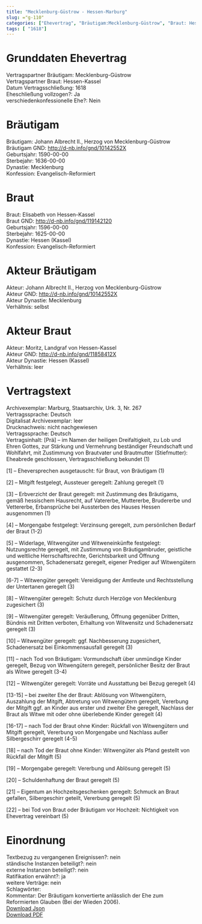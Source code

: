 ```yaml
---
title: "Mecklenburg-Güstrow - Hessen-Marburg"
slug: ="g-110"
categories: ["Ehevertrag", "Bräutigam:Mecklenburg-Güstrow", "Braut: Hessen-Kassel", "Eheschließung vollzogen?:Ja", "verschiedenkonfessionelle Ehe?:Nein", "Dynastie Bräutigam:Mecklenburg", "Akteur Bräutigam:Johann Albrecht II., Herzog von Mecklenburg-Güstrow", "Akteur Braut:Moritz, Landgraf von Hessen-Kassel", "Textbezug?:nein", "Ständisch?:nein", "Ratifikation?:ja", "Sonstiges?:nein", "Bräutigam:Mecklenburg-Güstrow", "Braut: Hessen-Kassel"]
tags: [ "1618"]
---
```

<!--more-->

# Grunddaten Ehevertrag

Vertragspartner Bräutigam: Mecklenburg-Güstrow<br>
Vertragspartner Braut: Hessen-Kassel<br>
Datum Vertragsschließung: 1618<br>
Eheschließung vollzogen?: Ja<br>
verschiedenkonfessionelle Ehe?: Nein<br>
# Bräutigam

Bräutigam: Johann Albrecht II., Herzog von Mecklenburg-Güstrow<br>
Bräutigam GND: http://d-nb.info/gnd/10142552X<br>
Geburtsjahr: 1590-00-00<br>
Sterbejahr: 1636-00-00<br>
Dynastie: Mecklenburg<br>
Konfession: Evangelisch-Reformiert<br>
# Braut

Braut: Elisabeth von Hessen-Kassel<br>
Braut GND: http://d-nb.info/gnd/119142120<br>
Geburtsjahr: 1596-00-00<br>
Sterbejahr: 1625-00-00<br>
Dynastie: Hessen (Kassel)<br>
Konfession: Evangelisch-Reformiert<br>
# Akteur Bräutigam

Akteur: Johann Albrecht II., Herzog von Mecklenburg-Güstrow<br>
Akteur GND: http://d-nb.info/gnd/10142552X<br>
Akteur Dynastie: Mecklenburg<br>
Verhältnis: selbst<br>
# Akteur Braut

Akteur: Moritz, Landgraf von Hessen-Kassel<br>
Akteur GND: http://d-nb.info/gnd/11858412X<br>
Akteur Dynastie: Hessen (Kassel)<br>
Verhältnis: leer<br>
# Vertragstext

Archivexemplar: Marburg, Staatsarchiv, Urk. 3, Nr. 267<br>
Vertragssprache: Deutsch<br>
Digitalisat Archivexemplar: leer<br>
Drucknachweis: nicht nachgewiesen<br>
Vertragssprache: Deutsch<br>
Vertragsinhalt: [Prä] – im Namen der heiligen Dreifaltigkeit, zu Lob und Ehren Gottes, zur Stärkung und Vermehrung beständiger Freundschaft und Wohlfahrt, mit Zustimmung von Brautvater und Brautmutter (Stiefmutter): Eheabrede geschlossen, Vertragsschließung bekundet (1)

[1] – Eheversprechen ausgetauscht: für Braut, von Bräutigam (1)

[2] – Mitgift festgelegt, Aussteuer geregelt: Zahlung geregelt (1)

[3] – Erbverzicht der Braut geregelt: mit Zustimmung des Bräutigams, gemäß hessischem Hausrecht, auf Vatererbe, Muttererbe, Brudererbe und Vettererbe, Erbansprüche bei Aussterben des Hauses Hessen ausgenommen (1)

[4] – Morgengabe festgelegt: Verzinsung geregelt, zum persönlichen Bedarf der Braut (1-2)

[5] – Widerlage, Witwengüter und Witweneinkünfte festgelegt: Nutzungsrechte geregelt, mit Zustimmung von Bräutigambruder, geistliche und weltliche Herrschaftsrechte, Gerichtsbarkeit und Öffnung ausgenommen, Schadenersatz geregelt, eigener Prediger auf Witwengütern gestattet (2-3)

[6-7] – Witwengüter geregelt: Vereidigung der Amtleute und Rechtsstellung der Untertanen geregelt (3)

[8] – Witwengüter geregelt: Schutz durch Herzöge von Mecklenburg zugesichert (3)

[9] – Witwengüter geregelt: Veräußerung, Öffnung gegenüber Dritten, Bündnis mit Dritten verboten, Erhaltung von Witwensitz und Schadenersatz geregelt (3)

[10] – Witwengüter geregelt: ggf. Nachbesserung zugesichert, Schadenersatz bei Einkommensausfall geregelt (3)

[11] – nach Tod von Bräutigam: Vormundschaft über unmündige Kinder geregelt, Bezug von Witwengütern geregelt, persönlicher Besitz der Braut als Witwe geregelt (3-4)

[12] – Witwengüter geregelt: Vorräte und Ausstattung bei Bezug geregelt (4)

[13-15] – bei zweiter Ehe der Braut: Ablösung von Witwengütern, Auszahlung der Mitgift, Abtretung von Witwengütern geregelt, Vererbung der Mitgift ggf. an Kinder aus erster und zweiter Ehe geregelt, Nachlass der Braut als Witwe mit oder ohne überlebende Kinder geregelt (4)

[16-17] – nach Tod der Braut ohne Kinder: Rückfall von Witwengütern und Mitgift geregelt, Vererbung von Morgengabe und Nachlass außer Silbergeschirr geregelt (4-5)

[18] – nach Tod der Braut ohne Kinder: Witwengüter als Pfand gestellt von Rückfall der Mitgift (5)

[19] – Morgengabe geregelt: Vererbung und Ablösung geregelt (5)

[20] – Schuldenhaftung der Braut geregelt (5)

[21] – Eigentum an Hochzeitsgeschenken geregelt: Schmuck an Braut gefallen, Silbergeschirr geteilt, Vererbung geregelt (5)

[22] – bei Tod von Braut oder Bräutigam vor Hochzeit: Nichtigkeit von Ehevertrag vereinbart (5)<br>
# Einordnung

Textbezug zu vergangenen Ereignissen?: nein<br>
ständische Instanzen beteiligt?: nein<br>
externe Instanzen beteiligt?: nein<br>
Ratifikation erwähnt?: ja<br>
weitere Verträge: nein<br>
Schlagwörter: <br>
Kommentar: Der Bräutigam konvertierte anlässlich der Ehe zum Reformierten Glauben (Bei der Wieden 2006).<br>
[Download Json](/vertraege/vertrag-110.json)<br>
[Download PDF](/vertraege/v60.pdf)